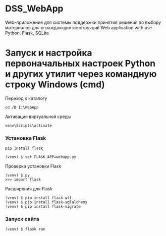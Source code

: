 # DSS_WebApp
Web-приложение для системы поддержки принятия решения по выбору материалов для ограждающих конструкций
Web application with use Python, Flask, SQLite
# Запуск и настройка первоначальных настроек Python и других утилит через командную строку Windows (cmd)

Переход к каталогу
```
cd /D I:\WebApp
```
Активация виртуальной среды
```
venv\Scripts\activate
```
### Установка Flask
```
pip install flask

(venv) $ set FLASK_APP=webapp.py
```
Проверка установки Flask
```
(venv) $ py
>>> import flask
```
        
Расширения для Flask	
```
(venv) $ pip install flask-wtf
(venv) $ pip install flask-sqlalchemy
(venv) $ pip install flask-migrate
```          
### Запуск сайта
```
(venv) $ flask run
```
